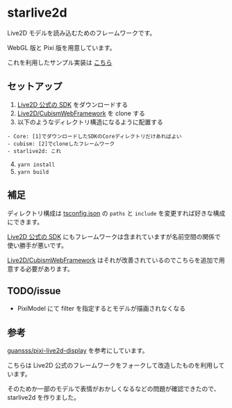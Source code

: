 # starlive2d

Live2D モデルを読み込むためのフレームワークです。

WebGL 版と Pixi 版を用意しています。

これを利用したサンプル実装は [こちら](https://github.com/ExceptionError/starlive2d-demo)

## セットアップ

1. [Live2D 公式の SDK](https://www.live2d.com/download/cubism-sdk/download-web/) をダウンロードする
2. [Live2D/CubismWebFramework](https://github.com/Live2D/CubismWebFramework) を clone する
3. 以下のようなディレクトリ構造になるように配置する

```
- Core: [1]でダウンロードしたSDKのCoreディレクトリだけあればよい
- cubism: [2]でcloneしたフレームワーク
- starlive2d: これ
```

4. `yarn install`
5. `yarn build`

## 補足

ディレクトリ構成は [tsconfig.json](./tsconfig.json) の `paths` と `include` を変更すれば好きな構成にできます。

[Live2D 公式の SDK](https://www.live2d.com/download/cubism-sdk/download-web/) にもフレームワークは含まれていますが名前空間の関係で使い勝手が悪いです。

[Live2D/CubismWebFramework](https://github.com/Live2D/CubismWebFramework) はそれが改善されているのでこちらを追加で用意する必要があります。

## TODO/issue

- PixiModel にて filter を指定するとモデルが描画されなくなる

## 参考

[guansss/pixi-live2d-display](https://github.com/guansss/pixi-live2d-display) を参考にしています。

こちらは Live2D 公式のフレームワークをフォークして改造したものを利用しています。

そのためか一部のモデルで表情がおかしくなるなどの問題が確認できたので、starlive2d を作りました。
